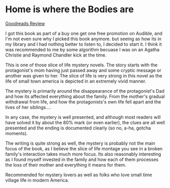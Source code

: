 # Home is where the Bodies are
[Goodreads Review](https://www.goodreads.com/review/show/7345404474)

I got this book as part of a buy one get one free promotion on Audible, and I'm not even sure why I picked this book anymore. but seeing as how its in my library and I had nothing better to listen to, I decided to start it. I think it was recommended to me by some algorithm becuase I was on an Agatha Christie and Raymond Chandler kick at the time.

This is one of those slice of life mystery novels. The story starts with the protagonist's mom having just passed away and some cryptic message or another was given to her. The slice of life is very strong in this novel as the life of small town america is depicted in an extremely vivid manner.

The mystery is primarily around the disappearance of the protagonist's Dad and how its affected everything about the family. From the mother's gradual withdrawal from life, and how the protagonists's own life fell apart and the lives of her siblings....

In any case, the mystery is well presented, and although most readers will have solved it by about the 80% mark (or even earlier), the clues are all well presented and the ending is documented clearly (so no, a-ha, gotcha moments).

The writing is quite strong as well, the mystery is probably not the main focus of the book, as I believe the slice of life montage you see in a broken family's interaction takes much more focus. Its also reasonably interesting as I found myself invested in the family and how each of them processes the loss of their mother and everything it means for them.

Recommended for mystery lovers as well as folks who love small time village life in modern America.